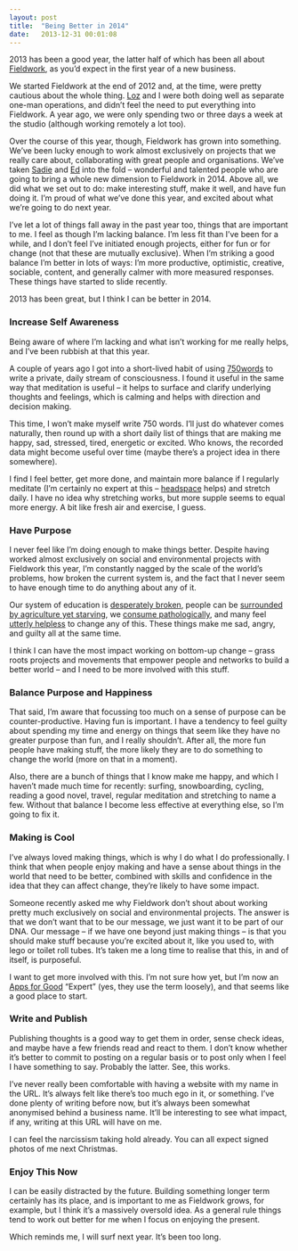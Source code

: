 ```yaml
---
layout: post
title:  "Being Better in 2014"
date:   2013-12-31 00:01:08
---
```


2013 has been a good year, the latter half of which has been all about [Fieldwork](http://madebyfieldwork.com), as you’d expect in the first year of a new business.

We started Fieldwork at the end of 2012 and, at the time, were pretty cautious about the whole thing. [Loz](http://www.becausestudio.co.uk/) and I were both doing well as separate one-man operations, and didn’t feel the need to put everything into Fieldwork. A year ago, we were only spending two or three days a week at the studio (although working remotely a lot too). 

Over the course of this year, though, Fieldwork has grown into something. We’ve been lucky enough to work almost exclusively on projects that we really care about, collaborating with great people and organisations. We’ve taken [Sadie](https://twitter.com/_sadieevans) and [Ed](http://aptary.com/) into the fold – wonderful and talented people who are going to bring a whole new dimension to Fieldwork in 2014. Above all, we did what we set out to do: make interesting stuff, make it well, and have fun doing it. I’m proud of what we’ve done this year, and excited about what we’re going to do next year.

I’ve let a lot of things fall away in the past year too, things that are important to me. I feel as though I’m lacking balance. I’m less fit than I’ve been for a while, and I don’t feel I’ve initiated enough projects, either for fun or for change (not that these are mutually exclusive). When I’m striking a good balance I’m better in lots of ways: I’m more productive, optimistic, creative, sociable, content, and generally calmer with more measured responses. These things have started to slide recently.

2013 has been great, but I think I can be better in 2014. 

### Increase Self Awareness

Being aware of where I’m lacking and what isn’t working for me really helps, and I’ve been rubbish at that this year.

A couple of years ago I got into a short-lived habit of using [750words](http://750words.com/) to write a private, daily stream of consciousness. I found it useful in the same way that meditation is useful – it helps to surface and clarify underlying thoughts and feelings, which is calming and helps with direction and decision making.

This time, I won’t make myself write 750 words. I’ll just do whatever comes naturally, then round up with a short daily list of things that are making me happy, sad, stressed, tired, energetic or excited. Who knows, the recorded data might become useful over time (maybe there’s a project idea in there somewhere).

I find I feel better, get more done, and maintain more balance if I regularly meditate (I’m certainly no expert at this – [headspace](http://www.getsomeheadspace.com/) helps) and stretch daily. I have no idea why stretching works, but more supple seems to equal more energy. A bit like fresh air and exercise, I guess.

### Have Purpose

I never feel like I’m doing enough to make things better. Despite having worked almost exclusively on social and environmental projects with Fieldwork this year, I’m constantly nagged by the scale of the world’s problems, how broken the current system is, and the fact that I never seem to have enough time to do anything about any of it.

Our system of education is [desperately broken](http://www.thersa.org/events/video/archive/sir-ken-robinson), 
people can be [surrounded by agriculture yet starving](http://www.theguardian.com/society/patrick-butler-cuts-blog/2013/nov/20/rural-food-poverty-nearest-foodbank-20-miles-away), we [consume pathologically](http://www.monbiot.com/2012/12/10/the-gift-of-death/), and many feel [utterly helpless](http://www.theguardian.com/politics/2013/dec/26/fury-mps-not-voting-poll) to change any of this. These things make me sad, angry, and guilty all at the same time. 

I think I can have the most impact working on bottom-up change – grass roots projects and movements that empower people and networks to build a better world – and I need to be more involved with this stuff.

### Balance Purpose and Happiness

That said, I’m aware that focussing too much on a sense of purpose can be counter-productive. Having fun is important. I have a tendency to feel guilty about spending my time and energy on things that seem like they have no greater purpose than fun, and I really shouldn’t. After all, the more fun people have making stuff, the more likely they are to do something to change the world (more on that in a moment). 

Also, there are a bunch of things that I know make me happy, and which I haven’t made much time for recently: surfing, snowboarding, cycling, reading a good novel, travel, regular meditation and stretching to name a few. Without that balance I become less effective at everything else, so I’m going to fix it.

### Making is Cool

I’ve always loved making things, which is why I do what I do professionally. I think that when people enjoy making and have a sense about things in the world that need to be better, combined with skills and confidence in the idea that they can affect change, they’re likely to have some impact. 

Someone recently asked me why Fieldwork don’t shout about working pretty much exclusively on social and environmental projects. The answer is that we don’t want that to be our message, we just want it to be part of our DNA. Our message – if we have one beyond just making things – is that you should make stuff because you’re excited about it, like you used to, with lego or toilet roll tubes. It’s taken me a long time to realise that this, in and of itself, is purposeful.

I want to get more involved with this. I’m not sure how yet, but I’m now an [Apps for Good](http://www.appsforgood.org/) “Expert” (yes, they use the term loosely), and that seems like a good place to start.

### Write and Publish

Publishing thoughts is a good way to get them in order, sense check ideas, and maybe have a few friends read and react to them. I don’t know whether it’s better to commit to posting on a regular basis or to post only when I feel I have something to say. Probably the latter. See, this works.

I’ve never really been comfortable with having a website with my name in the URL. It’s always felt like there’s too much ego in it, or something. I’ve done plenty of writing before now, but it’s always been somewhat anonymised behind a business name. It’ll be interesting to see what impact, if any, writing at this URL will have on me.

I can feel the narcissism taking hold already. You can all expect signed photos of me next Christmas.

### Enjoy This Now

I can be easily distracted by the future. Building something longer term certainly has its place, and is important to me as Fieldwork grows, for example, but I think it’s a massively oversold idea. As a general rule things tend to work out better for me when I focus on enjoying the present.

Which reminds me, I will surf next year. It’s been too long.




